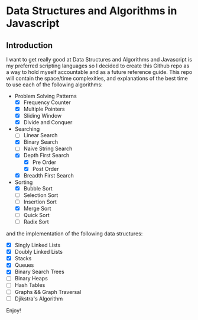 # Data Structures and Algorithms in Javascript

## Introduction

I want to get really good at Data Structures and Algorithms and Javascript is my preferred scripting languages so I decided to create this Github repo as a way to hold myself accountable and as a future reference guide. This repo will contain the space/time complexities, and explanations of the best time to use each of the following algorithms:

- Problem Solving Patterns
    - [x] Frequency Counter
    - [x] Multiple Pointers
    - [x] Sliding Window
    - [x] Divide and Conquer

- Searching
    - [ ] Linear Search 
    - [x] Binary Search 
    - [ ] Naive String Search 
    - [x] Depth First Search
        - [x] Pre Order
        - [x] Post Order
    - [x] Breadth First Search

- Sorting
    - [x] Bubble Sort 
    - [ ] Selection Sort 
    - [ ] Insertion Sort  
    - [x] Merge Sort 
    - [ ] Quick Sort 
    - [ ] Radix Sort 

and the implementation of the following data structures:

- [x] Singly Linked Lists
- [x] Doubly Linked Lists  
- [x] Stacks
- [x] Queues 
- [x] Binary Search Trees
- [ ] Binary Heaps 
- [ ] Hash Tables 
- [ ] Graphs && Graph Traversal 
- [ ] Djikstra's Algorithm 

Enjoy!



